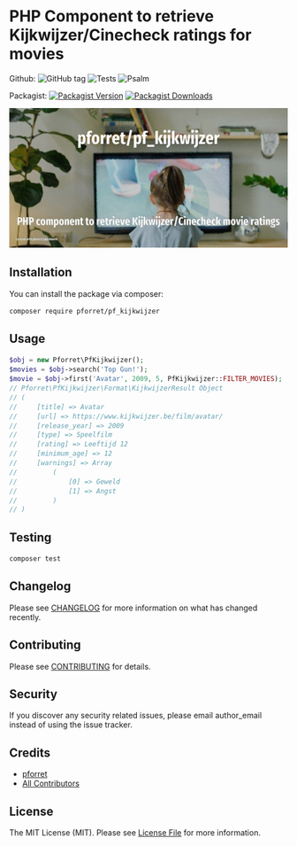 # PHP Component to retrieve Kijkwijzer/Cinecheck ratings for movies

Github: 
![GitHub tag](https://img.shields.io/github/v/tag/pforret/pf_kijkwijzer)
![Tests](https://github.com/pforret/pf_kijkwijzer/workflows/Run%20Tests/badge.svg)
![Psalm](https://github.com/pforret/pf_kijkwijzer/workflows/Detect%20Psalm%20warnings/badge.svg)

Packagist: 
[![Packagist Version](https://img.shields.io/packagist/v/pforret/pf_kijkwijzer.svg?style=flat-square)](https://packagist.org/packages/pforret/pf_kijkwijzer)
[![Packagist Downloads](https://img.shields.io/packagist/dt/pforret/pf_kijkwijzer.svg?style=flat-square)](https://packagist.org/packages/pforret/pf_kijkwijzer)

![](assets/logo.jpg)

## Installation

You can install the package via composer:

```bash
composer require pforret/pf_kijkwijzer
```

## Usage

``` php
$obj = new Pforret\PfKijkwijzer();
$movies = $obj->search('Top Gun!');
$movie = $obj->first('Avatar', 2009, 5, PfKijkwijzer::FILTER_MOVIES);
// Pforret\PfKijkwijzer\Format\KijkwijzerResult Object
// (
//     [title] => Avatar
//     [url] => https://www.kijkwijzer.be/film/avatar/
//     [release_year] => 2009
//     [type] => Speelfilm
//     [rating] => Leeftijd 12
//     [minimum_age] => 12
//     [warnings] => Array
//         (
//             [0] => Geweld
//             [1] => Angst
//         )
// )

```

## Testing

``` bash
composer test
```

## Changelog

Please see [CHANGELOG](CHANGELOG.md) for more information on what has changed recently.

## Contributing

Please see [CONTRIBUTING](CONTRIBUTING.md) for details.

## Security

If you discover any security related issues, please email author_email instead of using the issue tracker.

## Credits

- [pforret](https://github.com/pforret)
- [All Contributors](../../contributors)

## License

The MIT License (MIT). Please see [License File](LICENSE.md) for more information.
